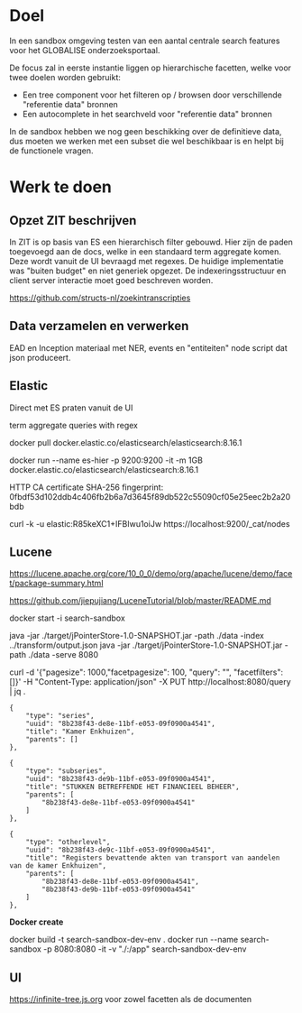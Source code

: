 # Doel

In een sandbox omgeving testen van een aantal centrale search features voor het GLOBALISE onderzoeksportaal.

De focus zal in eerste instantie liggen op hierarchische facetten, welke voor twee doelen worden gebruikt:

- Een tree component voor het filteren op / browsen door  verschillende "referentie data" bronnen
- Een autocomplete in het searchveld voor "referentie data" bronnen

In de sandbox hebben we nog geen beschikking over de definitieve data,
dus moeten we werken met een subset die wel beschikbaar is en helpt bij de functionele vragen.
	
# Werk te doen
## Opzet ZIT beschrijven

In ZIT is op basis van ES een hierarchisch filter gebouwd. Hier zijn de paden toegevoegd aan de docs,
welke in een standaard term aggregate komen. Deze wordt vanuit de UI bevraagd met regexes. De huidige
implementatie was "buiten budget" en niet generiek opgezet. De indexeringsstructuur en
client server interactie moet goed beschreven worden.

https://github.com/structs-nl/zoekintranscripties

## Data verzamelen en verwerken

EAD en Inception materiaal met NER, events en "entiteiten"
node script dat json produceert.

## Elastic
	
Direct met ES praten vanuit de UI

term aggregate queries with regex

docker pull docker.elastic.co/elasticsearch/elasticsearch:8.16.1

docker run --name es-hier -p 9200:9200 -it -m 1GB docker.elastic.co/elasticsearch/elasticsearch:8.16.1

HTTP CA certificate SHA-256 fingerprint:
0fbdf53d102ddb4c406fb2b6a7d3645f89db522c55090cf05e25eec2b2a20bdb

curl -k -u elastic:R85keXC1+IFBIwu1oiJw https://localhost:9200/_cat/nodes

## Lucene

https://lucene.apache.org/core/10_0_0/demo/org/apache/lucene/demo/facet/package-summary.html

https://github.com/jiepujiang/LuceneTutorial/blob/master/README.md


docker start -i search-sandbox

java -jar ./target/jPointerStore-1.0-SNAPSHOT.jar -path ./data -index ../transform/output.json
java -jar ./target/jPointerStore-1.0-SNAPSHOT.jar -path ./data -serve 8080

curl -d '{"pagesize": 1000,"facetpagesize": 100, "query": "", "facetfilters": []}' -H "Content-Type: application/json" -X PUT http://localhost:8080/query | jq .


	{
		"type": "series",
		"uuid": "8b238f43-de8e-11bf-e053-09f0900a4541",
		"title": "Kamer Enkhuizen",
		"parents": []
	},

	{
		"type": "subseries",
		"uuid": "8b238f43-de9b-11bf-e053-09f0900a4541",
		"title": "STUKKEN BETREFFENDE HET FINANCIEEL BEHEER",
		"parents": [
			"8b238f43-de8e-11bf-e053-09f0900a4541"
		]
	},

	{
		"type": "otherlevel",
		"uuid": "8b238f43-de9c-11bf-e053-09f0900a4541",
		"title": "Registers bevattende akten van transport van aandelen  van de kamer Enkhuizen",
		"parents": [
			"8b238f43-de8e-11bf-e053-09f0900a4541",
			"8b238f43-de9b-11bf-e053-09f0900a4541"
		]
	},
	
	
**Docker create**

docker build -t search-sandbox-dev-env .
docker run --name search-sandbox -p 8080:8080 -it -v "./:/app" search-sandbox-dev-env

## UI

https://infinite-tree.js.org
voor zowel facetten als de documenten
	
